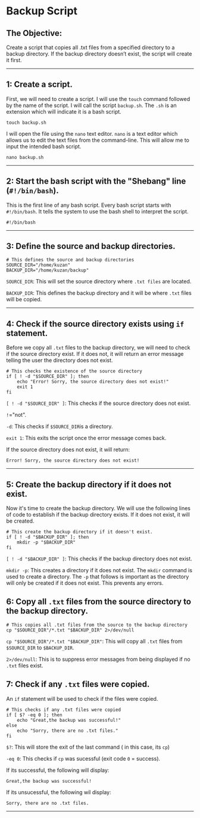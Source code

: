 # Backup Script

## The Objective: 
Create a script that copies all .txt files from a specified directory to a backup directory. If the backup directory doesn’t exist, the script will create it first.

---

## 1: Create a script.
First, we will need to create a script. I will use the `touch` command followed by the name of the script. I will call the script `backup.sh`. The `.sh` is an extension which will indicate it is a bash script.
```
touch backup.sh
```
I will open the file using the `nano` text editor. `nano` is a text editor which allows us to edit the text files from the command-line. This will allow me to input the intended bash script.
```
nano backup.sh
```


---
## 2: Start the bash script with the "Shebang" line (`#!/bin/bash`).
This is the first line of any bash script. Every bash script starts with `#!/bin/bash`. It tells the system to use the bash shell to interpret the script. 
```
#!/bin/bash
```
---

## 3: Define the source and backup directories.
```
# This defines the source and backup directories
SOURCE_DIR="/home/kuzan"
BACKUP_DIR="/home/kuzan/backup"
```

`SOURCE_DIR`: This will set the source directory where `.txt files` are located.

`BACKUP_DIR`: This defines the backup directory and it will be where `.txt` files will be copied.

---
## 4: Check if the source directory exists using `if` statement.
Before we copy all `.txt` files to the backup directory, we will need to check if the source directory exist. If it does not, it will return an error message telling the user the directory does not exist.
```
# This checks the existence of the source directory 
if [ ! -d "$SOURCE_DIR" ]; then
    echo "Error! Sorry, the source directory does not exist!"
    exit 1
fi
```
`[ ! -d "$SOURCE_DIR" ]`: This checks if the source directory does not exist. 

`!`="not".

`-d`: This checks if `$SOURCE_DIR`is a directory.

`exit 1`: This exits the script once the error message comes back.


If the source directory does not exist, it will return:
```
Error! Sorry, the source directory does not exist!
```
---

## 5: Create the backup directory if it does not exist.
Now it's time to create the backup directory. We will use the following lines of code to establish if the backup directory exists. If it does not exist, it will be created.

```
# This create the backup directory if it doesn't exist.
if [ ! -d "$BACKUP_DIR" ]; then
    mkdir -p "$BACKUP_DIR"
fi
```

 `[ ! -d "$BACKUP_DIR" ]`: This checks if the backup directory does not exist.

`mkdir -p`: This creates a directory if it does not exist. The `mkdir` command is used to create a directory. The `-p` that follows is important as the directory will only be created if it does not exist. This prevents any errors.


## 6: Copy all `.txt` files from the source directory to the backup directory.
```
# This copies all .txt files from the source to the backup directory
cp "$SOURCE_DIR"/*.txt "$BACKUP_DIR" 2>/dev/null
```

`cp "$SOURCE_DIR"/*.txt "$BACKUP_DIR"`: This will copy all `.txt` files from `$SOURCE_DIR` to `$BACKUP_DIR`.

 `2>/dev/null`: This is to suppress error messages from being displayed if no `.txt` files exist.

 ## 7: Check if any `.txt` files were copied.
 An `if` statement will be used to check if the files were copied. 
```
# This checks if any .txt files were copied
if [ $? -eq 0 ]; then
    echo "Great,the backup was successful!"
else
    echo "Sorry, there are no .txt files."
fi
```

`$?`: This will store the exit of the last command ( in this case, its `cp`)

`-eq 0`: This checks if `cp` was sucessful (exit code `0` = success).

If its successful, the following will display:
```
Great,the backup was successful!
```

If its unsucessful, the following wil display:
```
Sorry, there are no .txt files.
```
---
